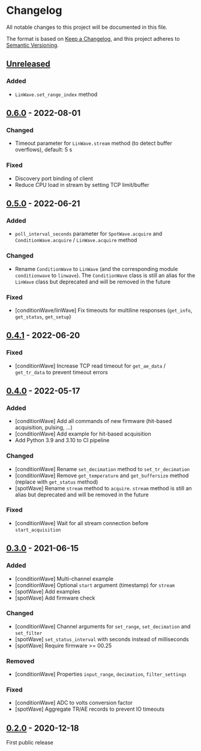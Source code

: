 # Changelog

All notable changes to this project will be documented in this file.

The format is based on [Keep a Changelog](https://keepachangelog.com/en/1.0.0/),
and this project adheres to [Semantic Versioning](https://semver.org/spec/v2.0.0.html).

## [Unreleased]

### Added

- `LinWave.set_range_index` method


## [0.6.0] - 2022-08-01

### Changed

- Timeout parameter for `LinWave.stream` method (to detect buffer overflows), default: 5 s

### Fixed

- Discovery port binding of client
- Reduce CPU load in stream by setting TCP limit/buffer


## [0.5.0] - 2022-06-21

### Added

- `poll_interval_seconds` parameter for `SpotWave.acquire` and `ConditionWave.acquire` / `LinWave.acquire` method

### Changed

- Rename `ConditionWave` to `LinWave` (and the corresponding module `conditionwave` to `linwave`). The `ConditionWave` class is still an alias for the `LinWave` class but deprecated and will be removed in the future

### Fixed

- [conditionWave/linWave] Fix timeouts for multiline responses (`get_info`, `get_status`, `get_setup`)


## [0.4.1] - 2022-06-20

### Fixed

- [conditionWave] Increase TCP read timeout for `get_ae_data` / `get_tr_data` to prevent timeout errors


## [0.4.0] - 2022-05-17

### Added

- [conditionWave] Add all commands of new firmware (hit-based acquisition, pulsing, ...)
- [conditionWave] Add example for hit-based acquisition
- Add Python 3.9 and 3.10 to CI pipeline

### Changed

- [conditionWave] Rename `set_decimation` method to `set_tr_decimation`
- [conditionWave] Remove `get_temperature` and `get_buffersize` method (replace with `get_status` method)
- [spotWave] Rename `stream` method to `acquire`. `stream` method is still an alias but deprecated and will be removed in the future

### Fixed

- [conditionWave] Wait for all stream connection before `start_acquisition`


## [0.3.0] - 2021-06-15

### Added

- [conditionWave] Multi-channel example
- [conditionWave] Optional `start` argument (timestamp) for `stream`
- [spotWave] Add examples
- [spotWave] Add firmware check

### Changed

- [conditionWave] Channel arguments for `set_range`, `set_decimation` and `set_filter`
- [spotWave] `set_status_interval` with seconds instead of milliseconds
- [spotWave] Require firmware >= 00.25

### Removed
- [conditionWave] Properties `input_range`, `decimation`, `filter_settings`

### Fixed

- [conditionWave] ADC to volts conversion factor
- [spotWave] Aggregate TR/AE records to prevent IO timeouts


## [0.2.0] - 2020-12-18

First public release

[Unreleased]: https://github.com/vallen-systems/pyWaveLine/compare/0.6.0...HEAD
[0.6.0]: https://github.com/vallen-systems/pyWaveLine/compare/0.5.0...0.6.0
[0.5.0]: https://github.com/vallen-systems/pyWaveLine/compare/0.4.1...0.5.0
[0.4.1]: https://github.com/vallen-systems/pyWaveLine/compare/0.4.0...0.4.1
[0.4.0]: https://github.com/vallen-systems/pyWaveLine/compare/0.3.0...0.4.0
[0.3.0]: https://github.com/vallen-systems/pyWaveLine/compare/0.2.0...0.3.0
[0.2.0]: https://github.com/vallen-systems/pyWaveLine/releases/tag/0.2.0
